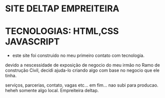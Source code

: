 # SITE DELTAP EMPREITEIRA 
# TECNOLOGIAS: HTML,CSS JAVASCRIPT

-  este site foi construido no meu primeiro contato com tecnologia.

devido a nescessidade de exposição de negocio do meu irmão no Ramo de construção Civil, decidi ajuda-lo criando algo com base no negocio que ele tinha.

serviços, parcerias, contato, vagas etc...
em fim... nao subi para producao. heheh somente algo local.
Empreiteira deltap.




